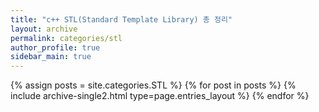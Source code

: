 ```yaml
---
title: "c++ STL(Standard Template Library) 총 정리"
layout: archive
permalink: categories/stl
author_profile: true
sidebar_main: true
---
```



{% assign posts = site.categories.STL %}
{% for post in posts %} {% include archive-single2.html type=page.entries_layout %} {% endfor %}